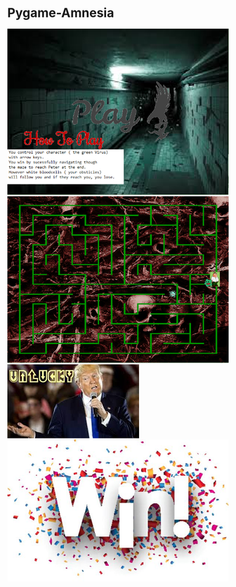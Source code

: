 # Pygame-Amnesia
<img src = "https://github.com/F0XIES/Pygame-Amnesia/blob/master/Capture.PNG">
<img src = "https://github.com/F0XIES/Pygame-Amnesia/blob/master/Capture3.PNG">
<img src = "https://github.com/F0XIES/Pygame-Amnesia/blob/master/trump.jpg">
<img src = "https://github.com/F0XIES/Pygame-Amnesia/blob/master/win.jpg">
